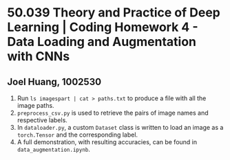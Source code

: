 # 50.039 Theory and Practice of Deep Learning | Coding Homework 4 - Data Loading and Augmentation with CNNs
## Joel Huang, 1002530

1. Run `ls imagespart | cat > paths.txt` to produce a file with all the image paths.
2. `preprocess_csv.py` is used to retrieve the pairs of image names and respective labels.
3. In `dataloader.py`, a custom `Dataset` class is written to load an image as a `torch.Tensor` and the corresponding label.
4. A full demonstration, with resulting accuracies, can be found in `data_augmentation.ipynb`.